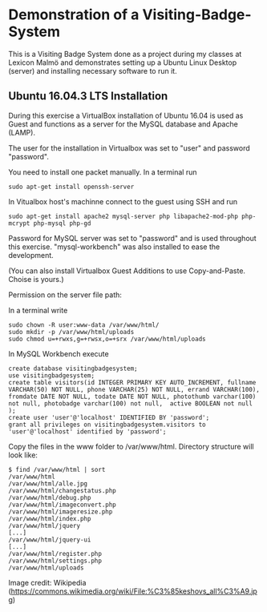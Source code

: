 # Demonstration of a Visiting-Badge-System

This is a Visiting Badge System done as a project during my classes at Lexicon Malmö and demonstrates setting up a Ubuntu Linux Desktop (server) and installing necessary software to run it.

## Ubuntu 16.04.3 LTS Installation

During this exercise a VirtualBox installation of Ubuntu 16.04 is used as Guest and functions as a server for the MySQL database and Apache (LAMP).

The user for the installation in Virtualbox was set to "user" and password "password".

You need to install one packet manually. In a terminal run
```
sudo apt-get install openssh-server 
```
In Vitualbox host's machinne connect to the guest using SSH and run
```
sudo apt-get install apache2 mysql-server php libapache2-mod-php php-mcrypt php-mysql php-gd
```

Password for MySQL server was set to "password" and is used throughout this exercise. "mysql-workbench" was also installed to ease the development.

(You can also install Virtualbox Guest Additions to use Copy-and-Paste. Choise is yours.)

Permission on the server file path:

In a terminal write
```
sudo chown -R user:www-data /var/www/html/
sudo mkdir -p /var/www/html/uploads
sudo chmod u=+rwxs,g=+rwsx,o=+srx /var/www/html/uploads
```

In MySQL Workbench execute
```
create database visitingbadgesystem;
use visitingbadgesystem;
create table visitors(id INTEGER PRIMARY KEY AUTO_INCREMENT, fullname VARCHAR(50) NOT NULL, phone VARCHAR(25) NOT NULL, errand VARCHAR(100), fromdate DATE NOT NULL, todate DATE NOT NULL, photothumb varchar(100) not null, photobadge varchar(100) not null,  active BOOLEAN not null );
create user 'user'@'localhost' IDENTIFIED BY 'password';
grant all privileges on visitingbadgesystem.visitors to 'user'@'localhost' identified by 'password';
```

Copy the files in the www folder to /var/www/html. Directory structure will look like:
```
$ find /var/www/html | sort
/var/www/html
/var/www/html/alle.jpg
/var/www/html/changestatus.php
/var/www/html/debug.php
/var/www/html/imageconvert.php
/var/www/html/imageresize.php
/var/www/html/index.php
/var/www/html/jquery
[...]
/var/www/html/jquery-ui
[...]
/var/www/html/register.php
/var/www/html/settings.php
/var/www/html/uploads
```

Image credit: Wikipedia (https://commons.wikimedia.org/wiki/File:%C3%85keshovs_all%C3%A9.jpg)
